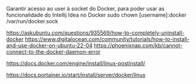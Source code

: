
Garantir acesso ao user à socket do Docker, para poder usar as funcionalidade do Intellij Idea no Docker
sudo chown [username]:docker /var/run/docker.sock

https://askubuntu.com/questions/935569/how-to-completely-uninstall-docker
https://www.digitalocean.com/community/tutorials/how-to-install-and-use-docker-on-ubuntu-22-04
https://phoenixnap.com/kb/cannot-connect-to-the-docker-daemon-error

https://docs.docker.com/engine/install/linux-postinstall/

https://docs.portainer.io/start/install/server/docker/linux